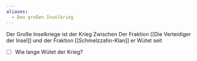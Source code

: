 ```yaml
---
aliases:
  - Den großen Inselkrieg
---
```

Der Große Inselkriege ist der Krieg Zwischen Der Fraktion [[Die Verteidiger der Insel]] und der Fraktion [[Schmelzzahn-Klan]] er Wütet seit




- [ ] Wie lange Wütet der Krieg?